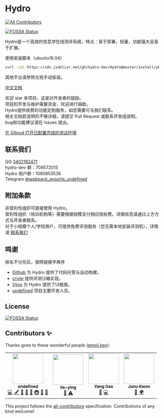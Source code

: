 # Hydro
<!-- ALL-CONTRIBUTORS-BADGE:START - Do not remove or modify this section -->
[![All Contributors](https://img.shields.io/badge/all_contributors-4-orange.svg?style=flat-square)](#contributors-)
<!-- ALL-CONTRIBUTORS-BADGE:END -->
[![FOSSA Status](https://app.fossa.com/api/projects/git%2Bgithub.com%2Fhydro-dev%2FHydro.svg?type=shield)](https://app.fossa.com/projects/git%2Bgithub.com%2Fhydro-dev%2FHydro?ref=badge_shield)

Hydro是一个高效的信息学在线测评系统。特点：易于部署，轻量，功能强大且易于扩展。  

使用安装脚本（ubuntu18.04）

```sh
curl -sSL https://cdn.jsdelivr.net/gh/hydro-dev/Hydro@master/install/ubuntu-1804.sh | bash
```

其他平台请参照文档手动安装。

[中文文档](https://hydro.js.org/)  

欢迎 star 本项目，这是对开发者的鼓励。  
项目的开发与维护需要资金，欢迎进行捐助。  
Hydro提供收费的功能定制服务，如您需要可与我们联系。  
相关文档若说明的不够详细，请提交 Pull Request 或联系开发组说明。  
bug和功能建议请在 Issues 提出。  

[在 Gitpod 打开已配置完成的测试环境](https://gitpod.io/#https://github.com/hydro-dev/Hydro)  

## 联系我们

QQ [3402182471](https://wpa.qq.com/msgrd?v=3&uin=3402182471&site=qq&menu=yes)  
hydro-dev 群：709572015  
Hydro 用户群：1085853538  
Telegram [@webpack_exports_undefined](https://t.me/webpack_exports_undefined)  

## 附加条款

非营利性组织可直接使用 Hydro。  
营利性组织（培训机构等）需要根据规模支付相应授权费。详细信息请通过上方方式与开发者联系。  
对于小规模个人/学校用户，可提供免费评测服务（您无需本地安装评测机），详情请 [联系我们](#联系我们)  

## 鸣谢

排名不分先后，按照链接字典序  

- [Github](https://github.com/) 为 Hydro 提供了代码托管与自动构建。  
- [criyle](https://github.com/criyle) 提供评测沙箱实现。  
- [Vijos](https://github.com/vijos/vj4) 为 Hydro 提供了UI框架。  
- [undefined](https://undefined.moe/) 项目主要开发人员。  

## License
[![FOSSA Status](https://app.fossa.com/api/projects/git%2Bgithub.com%2Fhydro-dev%2FHydro.svg?type=large)](https://app.fossa.com/projects/git%2Bgithub.com%2Fhydro-dev%2FHydro?ref=badge_large)

## Contributors ✨

Thanks goes to these wonderful people ([emoji key](https://allcontributors.org/docs/en/emoji-key)):

<!-- ALL-CONTRIBUTORS-LIST:START - Do not remove or modify this section -->
<!-- prettier-ignore-start -->
<!-- markdownlint-disable -->
<table>
  <tr>
    <td align="center"><a href="https://undefined.moe/"><img src="https://avatars3.githubusercontent.com/u/29992205?v=4" width="100px;" alt=""/><br /><sub><b>undefined</b></sub></a><br /><a href="https://github.com/hydro-dev/Hydro/commits?author=undefined-moe" title="Code">💻</a> <a href="#content-undefined-moe" title="Content">🖋</a> <a href="https://github.com/hydro-dev/Hydro/commits?author=undefined-moe" title="Documentation">📖</a> <a href="#ideas-undefined-moe" title="Ideas, Planning, & Feedback">🤔</a> <a href="#maintenance-undefined-moe" title="Maintenance">🚧</a> <a href="#infra-undefined-moe" title="Infrastructure (Hosting, Build-Tools, etc)">🚇</a> <a href="#question-undefined-moe" title="Answering Questions">💬</a> <a href="https://github.com/hydro-dev/Hydro/pulls?q=is%3Apr+reviewed-by%3Aundefined-moe" title="Reviewed Pull Requests">👀</a></td>
    <td align="center"><a href="https://github.com/lie-ying"><img src="https://avatars2.githubusercontent.com/u/46625336?v=4" width="100px;" alt=""/><br /><sub><b>lie-ying</b></sub></a><br /><a href="https://github.com/hydro-dev/Hydro/issues?q=author%3Alie-ying" title="Bug reports">🐛</a> <a href="https://github.com/hydro-dev/Hydro/commits?author=lie-ying" title="Tests">⚠️</a></td>
    <td align="center"><a href="https://criyle.github.io"><img src="https://avatars0.githubusercontent.com/u/6821729?v=4" width="100px;" alt=""/><br /><sub><b>Yang Gao</b></sub></a><br /><a href="https://github.com/hydro-dev/Hydro/issues?q=author%3Acriyle" title="Bug reports">🐛</a> <a href="https://github.com/hydro-dev/Hydro/commits?author=criyle" title="Code">💻</a></td>
    <td align="center"><a href="https://github.com/junukwon7"><img src="https://avatars1.githubusercontent.com/u/48399106?v=4" width="100px;" alt=""/><br /><sub><b>Junu Kwon</b></sub></a><br /><a href="https://github.com/hydro-dev/Hydro/issues?q=author%3Ajunukwon7" title="Bug reports">🐛</a> <a href="#translation-junukwon7" title="Translation">🌍</a></td>
  </tr>
</table>

<!-- markdownlint-enable -->
<!-- prettier-ignore-end -->
<!-- ALL-CONTRIBUTORS-LIST:END -->

This project follows the [all-contributors](https://github.com/all-contributors/all-contributors) specification. Contributions of any kind welcome!